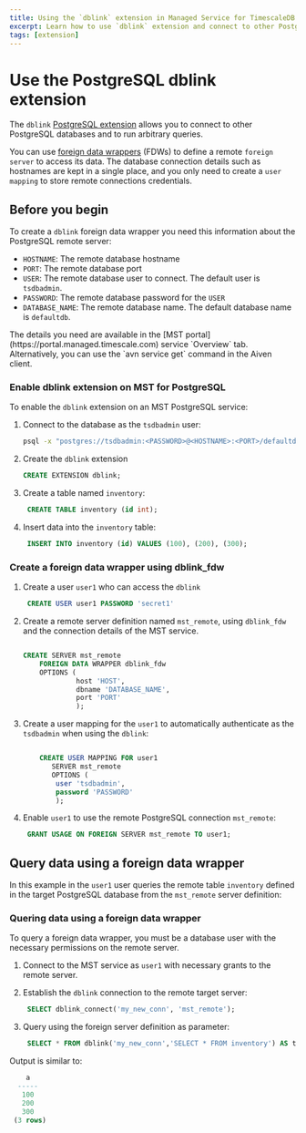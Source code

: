 ```yaml
---
title: Using the `dblink` extension in Managed Service for TimescaleDB
excerpt: Learn how to use `dblink` extension and connect to other PostgreSQL databases
tags: [extension]
---
```


# Use the PostgreSQL dblink extension

The `dblink` [PostgreSQL extension](https://www.postgresql.org/docs/current/dblink.html)
allows you to connect to other PostgreSQL databases and to run arbitrary queries.

You can use [foreign data wrappers](https://www.postgresql.org/docs/current/postgres-fdw.html) (FDWs)
to define a remote `foreign server` to access its data. The
database connection details such as hostnames are kept in a single place, and you
only need to create a `user mapping` to store remote connections credentials.

## Before you begin

To create a `dblink` foreign data wrapper you need this information
about the PostgreSQL remote server:

* `HOSTNAME`: The remote database hostname
* `PORT`: The remote database port
* `USER`: The remote database user to connect. The default user is `tsdbadmin`.
* `PASSWORD`: The remote database password for the
  `USER`
* `DATABASE_NAME`: The remote database name. The default database name is `defaultdb`.

<highlight type="note">
The details you need are available in the [MST portal](https://portal.managed.timescale.com)
service `Overview` tab. Alternatively, you can use the `avn service get` command in the
Aiven client.
</highlight>

<procedure>

### Enable dblink extension on MST for PostgreSQL

To enable the `dblink` extension on an MST PostgreSQL service:

1. Connect to the database as the `tsdbadmin` user:

    ```bash
    psql -x "postgres://tsdbadmin:<PASSWORD>@<HOSTNAME>:<PORT>/defaultdb?sslmode=require"
    ```

1. Create the `dblink` extension

    ```sql
    CREATE EXTENSION dblink;
    ```

1. Create a table named `inventory`:

   ```sql
    CREATE TABLE inventory (id int);
   ```

1. Insert data into the `inventory` table:

   ```sql
    INSERT INTO inventory (id) VALUES (100), (200), (300);
   ```

</procedure>

<procedure>

### Create a foreign data wrapper using dblink_fdw

1. Create a user `user1` who can access the `dblink`

   ```sql
    CREATE USER user1 PASSWORD 'secret1'
   ```

1. Create a remote server definition named `mst_remote`, using `dblink_fdw` and
    the connection details of the MST service.

    ```sql

    CREATE SERVER mst_remote
        FOREIGN DATA WRAPPER dblink_fdw
        OPTIONS (
                 host 'HOST',
                 dbname 'DATABASE_NAME', 
                 port 'PORT'
                 );
    ```

1. Create a user mapping for the `user1` to automatically authenticate as the
    `tsdbadmin` when using the   `dblink`:

    ```sql

        CREATE USER MAPPING FOR user1
           SERVER mst_remote
           OPTIONS (
            user 'tsdbadmin', 
            password 'PASSWORD'
            );
    ```

1. Enable `user1` to use the remote PostgreSQL connection `mst_remote`:

   ```sql
    GRANT USAGE ON FOREIGN SERVER mst_remote TO user1;
   ```

</procedure>

## Query data using a foreign data wrapper

In this example in the `user1` user queries the remote table `inventory` defined in the target
PostgreSQL database from the `mst_remote` server definition:

### Quering data using a foreign data wrapper

To query a foreign data wrapper, you must be a database user with the necessary
permissions on the remote server.

<procedure>

1. Connect to the MST service as `user1` with necessary grants to the remote server.

1. Establish the `dblink` connection to the remote target server:

   ```sql
    SELECT dblink_connect('my_new_conn', 'mst_remote');
   ```

1. Query using the foreign server definition as parameter:

   ```sql
    SELECT * FROM dblink('my_new_conn','SELECT * FROM inventory') AS t(a int); 
   ```

Output is similar to:

   ```sql
       a  
     -----
      100
      200
      300
    (3 rows)
   ```

</procedure>
